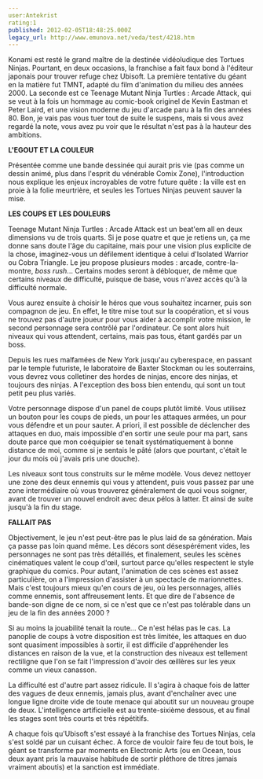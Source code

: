 ```yaml
---
user:Antekrist
rating:1
published: 2012-02-05T18:48:25.000Z
legacy_url: http://www.emunova.net/veda/test/4218.htm
---
```

Konami est resté le grand maître de la destinée vidéoludique des Tortues Ninjas. Pourtant, en deux occasions, la franchise a fait faux bond à l'éditeur japonais pour trouver refuge chez Ubisoft. La première tentative du géant en la matière fut TMNT, adapté du film d'animation du milieu des années 2000\. La seconde est ce Teenage Mutant Ninja Turtles : Arcade Attack, qui se veut à la fois un hommage au comic-book originel de Kevin Eastman et Peter Laird, et une vision moderne du jeu d'arcade paru à la fin des années 80\. Bon, je vais pas vous tuer tout de suite le suspens, mais si vous avez regardé la note, vous avez pu voir que le résultat n'est pas à la hauteur des ambitions.  

  

**L'EGOUT ET LA COULEUR**  

Présentée comme une bande dessinée qui aurait pris vie (pas comme un dessin animé, plus dans l'esprit du vénérable Comix Zone), l'introduction nous explique les enjeux incroyables de votre future quête : la ville est en proie à la folie meurtrière, et seules les Tortues Ninjas peuvent sauver la mise.  

  

**LES COUPS ET LES DOULEURS**  

Teenage Mutant Ninja Turtles : Arcade Attack est un beat'em all en deux dimensions vu de trois quarts. Si je pose quatre et que je retiens un, ça me donne sans doute l'âge du capitaine, mais pour une vision plus explicite de la chose, imaginez-vous un défilement identique à celui d'Isolated Warrior ou Cobra Triangle. Le jeu propose plusieurs modes : arcade, contre-la-montre, _boss rush_... Certains modes seront à débloquer, de même que certains niveaux de difficulté, puisque de base, vous n'avez accès qu'à la difficulté normale.  

Vous aurez ensuite à choisir le héros que vous souhaitez incarner, puis son compagnon de jeu. En effet, le titre mise tout sur la coopération, et si vous ne trouvez pas d'autre joueur pour vous aider à accomplir votre mission, le second personnage sera contrôlé par l'ordinateur. Ce sont alors huit niveaux qui vous attendent, certains, mais pas tous, étant gardés par un boss.  

Depuis les rues malfamées de New York jusqu'au cyberespace, en passant par le temple futuriste, le laboratoire de Baxter Stockman ou les souterrains, vous devrez vous colletiner des hordes de ninjas, encore des ninjas, et toujours des ninjas. A l'exception des boss bien entendu, qui sont un tout petit peu plus variés.  

Votre personnage dispose d'un panel de coups plutôt limité. Vous utilisez un bouton pour les coups de pieds, un pour les attaques armées, un pour vous défendre et un pour sauter. A priori, il est possible de déclencher des attaques en duo, mais impossible d'en sortir une seule pour ma part, sans doute parce que mon coéquipier se tenait systématiquement à bonne distance de moi, comme si je sentais le pâté (alors que pourtant, c'était le jour du mois où j'avais pris une douche).  

Les niveaux sont tous construits sur le même modèle. Vous devez nettoyer une zone des deux ennemis qui vous y attendent, puis vous passez par une zone intermédiaire où vous trouverez généralement de quoi vous soigner, avant de trouver un nouvel endroit avec deux pélos à latter. Et ainsi de suite jusqu'à la fin du stage.  

  

**FALLAIT PAS**  

Objectivement, le jeu n'est peut-être pas le plus laid de sa génération. Mais ça passe pas loin quand même. Les décors sont désespérément vides, les personnages ne sont pas très détaillés, et finalement, seules les scènes cinématiques valent le coup d'œil, surtout parce qu'elles respectent le style graphique du comics. Pour autant, l'animation de ces scènes est assez particulière, on a l'impression d'assister à un spectacle de marionnettes. Mais c'est toujours mieux qu'en cours de jeu, où les personnages, alliés comme ennemis, sont affreusement lents. Et que dire de l'absence de bande-son digne de ce nom, si ce n'est que ce n'est pas tolérable dans un jeu de la fin des années 2000 ?  

Si au moins la jouabilité tenait la route... Ce n'est hélas pas le cas. La panoplie de coups à votre disposition est très limitée, les attaques en duo sont quasiment impossibles à sortir, il est difficile d'appréhender les distances en raison de la vue, et la construction des niveaux est tellement rectiligne que l'on se fait l'impression d'avoir des œillères sur les yeux comme un vieux canasson.  

La difficulté est d'autre part assez ridicule. Il s'agira à chaque fois de latter des vagues de deux ennemis, jamais plus, avant d'enchaîner avec une longue ligne droite vide de toute menace qui aboutit sur un nouveau groupe de deux. L'intelligence artificielle est au trente-sixième dessous, et au final les stages sont très courts et très répétitifs.  

A chaque fois qu'Ubisoft s'est essayé à la franchise des Tortues Ninjas, cela s'est soldé par un cuisant échec. A force de vouloir faire feu de tout bois, le géant se transforme par moments en Electronic Arts (ou en Ocean, tous deux ayant pris la mauvaise habitude de sortir pléthore de titres jamais vraiment aboutis) et la sanction est immédiate.